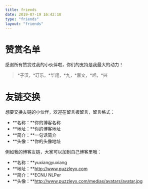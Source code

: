 ```yaml
---
title: friends
date: 2019-07-19 16:42:10
type: "friends"
layout: "friends"
---
```


# 赞赏名单
感谢所有赞赏过我的小伙伴啦，你们的支持是我最大的动力！
> \*子汉，\*玎乐，\*华翔，\*九，\*嘉文，\*旭，\*兴

# 友链交换
想要交换友链的小伙伴，欢迎在留言板留言，留言格式：
* **名称：**你的博客名称
* **地址：**你的博客地址
* **简介：**一句话简介
* **头像：**你的头像地址

例如我的博客友链，大家可以加到自己博客里哦：
* **名称：**yuxiangyuxiang
* **地址：**http://www.puzzleyx.com
* **简介：**ECNU NLPer
* **头像：**http://www.puzzleyx.com/medias/avatars/avatar.jpg